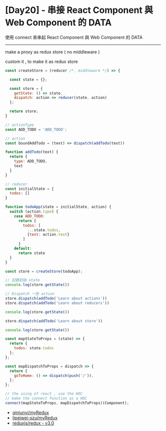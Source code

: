 # [Day20] - 串接 React Component 與 Web Component 的 DATA

使用 connect 來串起 React Component 與 Web Component 的 DATA

-----
make a proxy as redux store ( no middleware )

custom it , to make it as redux store

```js
const createStore = (reducer /*, middleware */) => {

  const state = {};

  const store = {
    getState: () => state,
    dispatch: action => reducer(state, action)
  };

  return store;
}

// actionType
const ADD_TODO = 'ADD_TODO';

// action
const boundAddTodo = (text) => dispatch(addTodo(text))

function addTodo(text) {
  return {
    type: ADD_TODO,
    text
  }
}

// reducer 
const initialState = {
  todos: []
}

function todoApp(state = initialState, action) {
  switch (action.type) {
    case ADD_TODO:
      return {
        todos: [
          ...state.todos,
          {text: action.text}
        ]
      }
    default:
      return state
  }
}

const store = createStore(todoApp);

// 記錄初始 state
console.log(store.getState())

// Dispatch 一些 action
store.dispatch(addTodo('Learn about actions'))
store.dispatch(addTodo('Learn about reducers'))

console.log(store.getState())

store.dispatch(addTodo('Learn about store'))

console.log(store.getState())
```

```javascript
const mapStateToProps = (state) => {
  return {
    todos: state.todos
  };
};

const mapDispatchToProps = dispatch => {
  return {
    goToHome: () => dispatch(push('/')),
  };
};

// the using of react , use the HOC 
// make the connect function as a HOC
connect(mapStateToProps, mapDispatchToProps)(Component);
```


- [qinjunyi/myRedux](https://github.com/qinjunyi/MyRedux)
- [lipeiwei-szu/myRedux](https://github.com/lipeiwei-szu/MyRedux)
- [reduxjs/redux - v3.0](https://github.com/reduxjs/redux/blob/v3.0.0/src/createStore.js)
